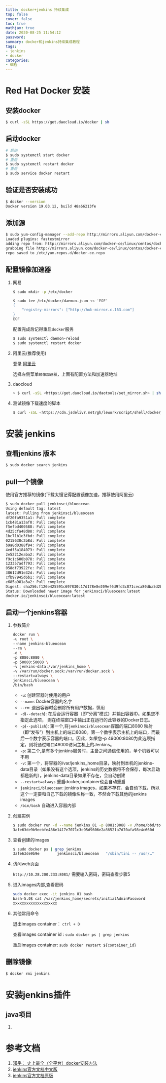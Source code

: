 ```yaml
---
title: docker+jenkins 持续集成
top: false
cover: false
toc: true
mathjax: true
date: 2020-08-25 11:54:12
password:
summary: docker和jenkins持续集成教程
tags:
- jenkins
- docker
categories:
- 编程
---
```



# Red Hat Docker 安装

## 安装docker

``` bash
$ curl -sSL https://get.daocloud.io/docker | sh
```

## 启动docker

``` bash
# 启动
$ sudo systemctl start docker
# 重启
$ sudo systemctl restart docker
# 重启
$ sudo service docker restart
```

## 验证是否安装成功

``` bash
$ docker --version
Docker version 19.03.12, build 48a66213fe
```

## 添加源

``` bash
$ sudo yum-config-manager --add-repo http://mirrors.aliyun.com/docker-ce/linux/centos/docker-ce.repo
Loaded plugins: fastestmirror
adding repo from: http://mirrors.aliyun.com/docker-ce/linux/centos/docker-ce.repo
grabbing file http://mirrors.aliyun.com/docker-ce/linux/centos/docker-ce.repo to /etc/yum.repos.d/docker-ce.repo
repo saved to /etc/yum.repos.d/docker-ce.repo
```

## 配置镜像加速器

1. 网易

    ``` bash
    $ sudo mkdir -p /etc/docker

    $ sudo tee /etc/docker/daemon.json <<-'EOF'
    {
        "registry-mirrors": ["http://hub-mirror.c.163.com"]
    }
    EOF
    ```

    配置完成后记得重启`docker`服务

    ``` bash
    $ sudo systemctl daemon-reload
    $ sudo systemctl restart docker
    ```

2. 阿里云(推荐使用)

    登录 [阿里云](https://cr.console.aliyun.com/cn-hangzhou/instances/repositories)

    选择左侧菜单`镜像加速器`，上面有配置方法和加速器地址

3. daocloud

    ``` bash
    > $ curl -sSL <https://get.daocloud.io/daotools/set_mirror.sh> | sh -s <http://f1361db2.m.daocloud.io>
    ```

4. 测试镜像下载速度的脚本

    ``` bash
    $ curl -sSL <https://cdn.jsdelivr.net/gh/lework/script/shell/docker_hub_speed_test.sh> | bash
    ```

# 安装 jenkins

## 查看jenkins 版本

``` bash
$ sudo docker search jenkins
```

## pull一个镜像

使用官方推荐的镜像\(下载太慢记得配置镜像加速，推荐使用阿里云\)

``` bash
$ sudo docker pull jenkinsci/blueocean
Using default tag: latest
latest: Pulling from jenkinsci/blueocean
df20fa9351a1: Pull complete
1cb481a13af0: Pull complete
f5efbd400588: Pull complete
4d25cfa48d88: Pull complete
1bc71b1e3fbd: Pull complete
0215630c2b8d: Pull complete
b9a8d0388f94: Pull complete
4edf5a184073: Pull complete
2e52212eaba2: Pull complete
f9c1c600b078: Pull complete
123357adf793: Pull complete
058df73922fe: Pull complete
38612d91e32d: Pull complete
cfb97945d6b1: Pull complete
e685a981a3a2: Pull complete
Digest: sha256:f126e425591c697830c17d178e8e209ef6d9fd3c871ceca80dba5d2b1256a291
Status: Downloaded newer image for jenkinsci/blueocean:latest
docker.io/jenkinsci/blueocean:latest
```

## 启动一个jenkins容器

1. 参数简介

    ``` bash
    docker run \
    -u root \
    --name jenkins-blueocean
    --rm \
    -d \
    -p 8080:8080 \
    -p 50000:50000 \
    -v jenkins-data:/var/jenkins_home \
    -v /var/run/docker.sock:/var/run/docker.sock \
    --restart=always \
    jenkinsci/blueocean \
    /bin/bash
    ```

    * `-u`: 创建容器时使用的用户
    * `--name`: Docker容器的名字
    * `--rm`: 退出容器时会删除所有用户数据，慎用
    * `-d`(`--detach`): 在后台运行容器（即“分离”模式）并输出容器ID。如果您不指定此选项， 则在终端窗口中输出正在运行的此容器的Docker日志。
    * `-p`(`--publish`): 第一个,将`jenkinsci/blueocean`容器的端口8080 映射（即“发布”）到主机上的端口8080。第一个数字表示主机上的端口，而最后一个数字表示容器的端口。因此，如果您-p 49000:8080为此选项指定，则将通过端口49000访问主机上的Jenkins。
    * `-p`: 第二个,是有多个jenkins服务时，主备之间通信使用的，单个机器可以不用
    * `-v`: 第一个，将容器的/var/jenkins_home目录，映射到本机的jenkins-data目录（如果没有这个选项，jenkins的历史数据将不会保存，每次启动都是新的），jenkins-data目录如果不存在，会自动创建
    * `--restart=always` 重启docker,container也会自动重启
    * `jenkinsci/blueocean`: jenkins images，如果不存在，会自动下载，所以这个一定要和自己下载的镜像名称一致，不然会下载其他的jenkins images
    * `/bin/bash` 自动进入容器内部

2. 创建实例

    ``` bash
    $ sudo docker run -d --name jenkins_01 -p 8081:8080 -v /home/bbd/tools/jenkins_home:/var/jenkins_01 jenkinsci/blueocean
    3afe63de9b9eebfe486e1417e7071c3e95d9606e2a36521a7d70afa98e4c660d
    ```

3. 查看创建的images

    ``` bash
    $ sudo docker ps | grep jenkins
    3afe63de9b9e        jenkinsci/blueocean   "/sbin/tini -- /usr/…"   About a minute ago   Up About a minute   50000/tcp, 0.0.0.0:8081->8080/tcp   jenkins_01
    ```

4. 访问web页面

    `http://10.28.200.233:8081/`
    需要输入密码，密码查看步骤5

5. 进入images内部,查看密码

    ``` bash
    sudo docker exec -it jenkins_01 bash
    bash-5.0$ cat /var/jenkins_home/secrets/initialAdminPassword
    xxxxxxxxxxxxxxxxxxxx
    ```

6. 其他常用命令

    退出images container： `ctrl + D`

    查看images container id : `sudo docker ps | grep jenkins`

    重启images container: `sudo docker restart ${container_id}`

## 删除镜像

``` bash
$ docker rmi jenkins
```

# 安装jenkins插件

## java项目

1.


# 参考文档

1. [知乎： 史上最全（全平台）docker安装方法](https://zhuanlan.zhihu.com/p/54147784)
2. [jenkins官方文档中文版](https://www.jenkins.io/zh/doc/book/installing/)
3. [jenkins官方文档原版](https://www.jenkins.io/doc/book/installing/)
